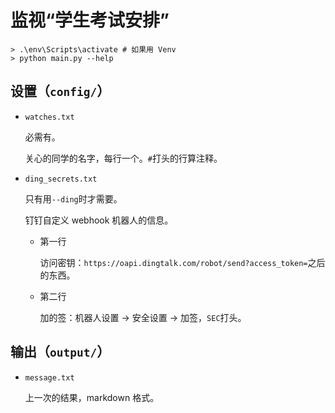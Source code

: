 # 监视“学生考试安排”

```shell
> .\env\Scripts\activate # 如果用 Venv
> python main.py --help
```

## 设置（`config/`）

- `watches.txt`

  必需有。

  关心的同学的名字，每行一个。`#`打头的行算注释。

- `ding_secrets.txt`

  只有用`--ding`时才需要。

  钉钉自定义 webhook 机器人的信息。

  - 第一行

    访问密钥：`https://oapi.dingtalk.com/robot/send?access_token=`之后的东西。

  - 第二行

    加的签：机器人设置 → 安全设置 → 加签，`SEC`打头。

## 输出（`output/`）

- `message.txt`

  上一次的结果，markdown 格式。
